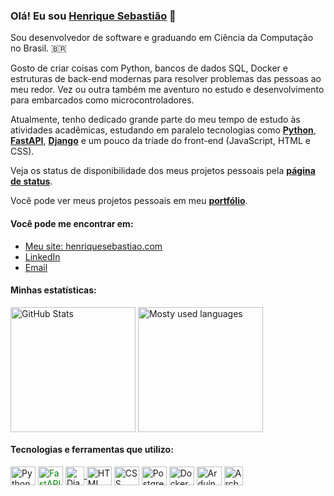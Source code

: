 <h3>Olá! Eu sou <a href="https://henriquesebastiao.com/about/ target="_blank"">Henrique Sebastião</a> 👋</h3>

<p>Sou desenvolvedor de software e graduando em Ciência da Computação no Brasil. 🇧🇷</p>
<p>Gosto de criar coisas com Python, bancos de dados SQL, Docker e estruturas de back-end modernas para resolver problemas das pessoas ao meu redor. Vez ou outra também me aventuro no estudo e desenvolvimento para embarcados como microcontroladores.</p>
<p>Atualmente, tenho dedicado grande parte do meu tempo de estudo às atividades acadêmicas, estudando em paralelo tecnologias como <a href="https://www.python.org/"  target="_blank"><b>Python</b></a>, <a href="https://fastapi.tiangolo.com/"  target="_blank"><b>FastAPI</b></a>, <a href="https://www.djangoproject.com/"  target="_blank"><b>Django</b></a> e um pouco da tríade do front-end (JavaScript, HTML e CSS).</p>

<p>Veja os status de disponibilidade dos meus projetos pessoais pela <a href="https://status.henriquesebastiao.com/status/projetos-pessoais" target="_blank"><b>página de status</b></a>.</p>

<p>Você pode ver meus projetos pessoais em meu <a href="https://henriquesebastiao.com/portfolio/" target="_blank"><b>portfólio</b></a>.</p>

#### Você pode me encontrar em:

<ul>
  <li><a href="https://henriquesebastiao.com/" target="_blank">Meu site: henriquesebastiao.com</a></li>
  <li><a href="https://henriquesebastiao.com/linkedin/" target="_blank">LinkedIn</a></li>
  <li><a href="mailto:contato@henriquesebastiao.com" target="_blank">Email</a></li>
</ul>

#### Minhas estatísticas:

<div style="display: inline_block">
  <picture>
    <source media="(prefers-color-scheme: dark)" srcset="https://github-readme-stats.vercel.app/api?username=henriquesebastiao&theme=github_dark&show_icons=true&icon_color=4B8DDA&border_color=3D444D&locale=pt-br&custom_title=Contribuições&border_radius=5">
    <img height=200 align="center" src="https://github-readme-stats.vercel.app/api?username=henriquesebastiao&theme=default&show_icons=true&icon_color=4B8DDA&border_color=D1D9E0&locale=pt-br&custom_title=Contribuições&border_radius=5" target="_blank" alt="GitHub Stats">
  </picture>
  <picture>
    <source media="(prefers-color-scheme: dark)" srcset="https://github-readme-stats.vercel.app/api/top-langs/?username=henriquesebastiao&locale=pt-br&layout=compact&theme=github_dark&exclude_repo=modernizacao-manejo&border_color=3D444D&border_radius=5&langs_count=8&card_width=340">
    <img height=200 align="center" src="https://github-readme-stats.vercel.app/api/top-langs/?username=henriquesebastiao&locale=pt-br&layout=compact&theme=default&exclude_repo=modernizacao-manejo&border_color=D1D9E0&border_radius=5&langs_count=8&card_width=340" target="_blank" alt="Mosty used languages">
  </picture>
</div>

#### Tecnologias e ferramentas que utilizo:

[<img align="center" alt="Python" height="30" width="40" src="https://cdn.jsdelivr.net/gh/devicons/devicon@latest/icons/python/python-original.svg">][python]
[<img align="center" alt="FastAPI" height="30" width="40" style="color: green;" src="https://github.com/user-attachments/assets/bd6f7bb5-72f7-4081-8735-616a1bf2f614">][fastapi]
[
  <picture>
    <source media="(prefers-color-scheme: dark)" srcset="https://github.com/user-attachments/assets/076c1d10-20b3-4f47-a000-696f3b1d0dc5">
    <img align="center" alt="Django" width="30px" src="https://cdn.jsdelivr.net/gh/devicons/devicon@latest/icons/django/django-plain.svg" target="_blank" alt="Django">
  </picture>
][django]
[<img align="center" alt="HTML" height="30" width="40" src="https://cdn.jsdelivr.net/gh/devicons/devicon@latest/icons/html5/html5-original.svg">][html]
[<img align="center" alt="CSS" height="30" width="40" src="https://cdn.jsdelivr.net/gh/devicons/devicon@latest/icons/css3/css3-original.svg">][css]
[<img align="center" alt="PostgreSQL" height="30" width="40" src="https://cdn.jsdelivr.net/gh/devicons/devicon@latest/icons/postgresql/postgresql-plain.svg">][postgresql]
[<img align="center" alt="Docker" height="30" width="40" src="https://github.com/user-attachments/assets/a560e720-28f1-4838-91cc-1844dec0c988">][docker]
[<img align="center" alt="Arduino" height="30" width="40" src="https://github.com/user-attachments/assets/6517ed9c-e8db-491e-bd26-8bf858bf43e3">][arduino]
[<img align="center" alt="Arch Linux" width="30px" src="https://github.com/user-attachments/assets/40578128-d1a2-45a6-912a-2641505a7f42">][archlinux]

[python]: https://www.python.org/
[fastapi]: https://fastapi.tiangolo.com/
[django]: https://www.djangoproject.com/
[html]: https://developer.mozilla.org/pt-BR/docs/Web/HTML
[css]: https://developer.mozilla.org/pt-BR/docs/Web/CSS
[postgresql]: https://www.postgresql.org/
[docker]: https://www.docker.com/
[arduino]: https://www.arduino.cc/
[archlinux]: https://archlinux.org/
